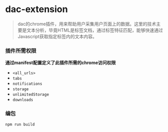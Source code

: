 # dac-extension
> dac的chrome插件，用来帮助用户采集用户页面上的数据。这里的技术主要是文本分析，毕竟HTML是标签文档，通过标签特征匹配，能够快速通过Javascript获取指定标签内的文本内容。

### 插件所需权限
**通过manifest配置定义了此插件所需的chrome访问权限**
* `<all_urls>`
* `tabs`
* `notifications`
* `storage`
* `unlimitedStorage`
* `downloads`

### 编包
```shell
npm run build
```
